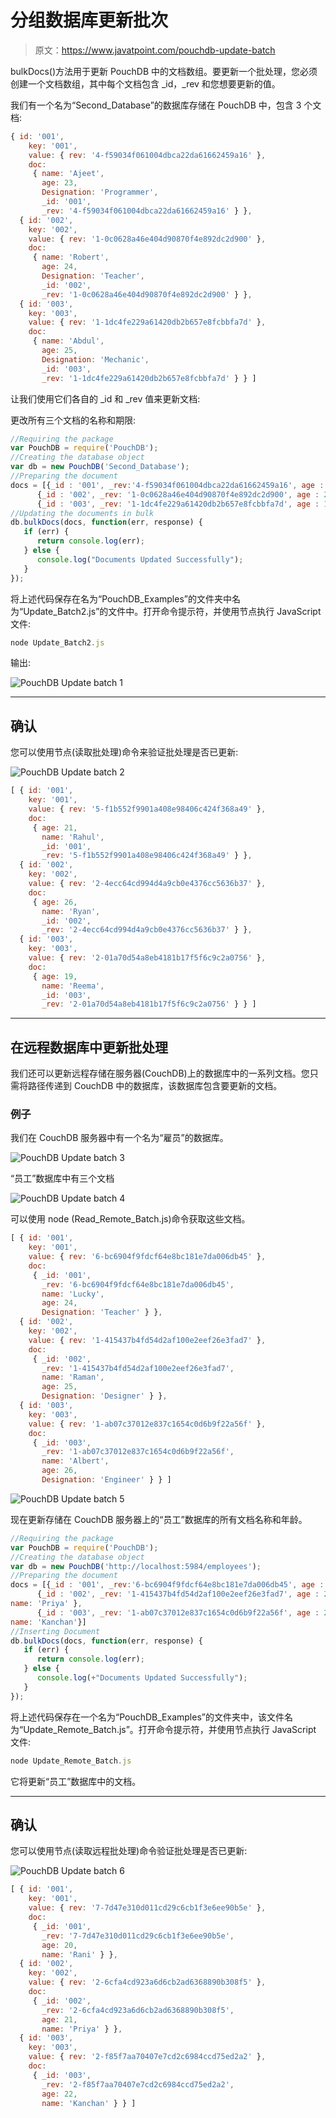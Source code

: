 # 分组数据库更新批次

> 原文：<https://www.javatpoint.com/pouchdb-update-batch>

bulkDocs()方法用于更新 PouchDB 中的文档数组。要更新一个批处理，您必须创建一个文档数组，其中每个文档包含 _id，_rev 和您想要更新的值。

我们有一个名为“Second_Database”的数据库存储在 PouchDB 中，包含 3 个文档:

```js
{ id: '001',
    key: '001',
    value: { rev: '4-f59034f061004dbca22da61662459a16' },
    doc:
     { name: 'Ajeet',
       age: 23,
       Designation: 'Programmer',
       _id: '001',
       _rev: '4-f59034f061004dbca22da61662459a16' } },
  { id: '002',
    key: '002',
    value: { rev: '1-0c0628a46e404d90870f4e892dc2d900' },
    doc:
     { name: 'Robert',
       age: 24,
       Designation: 'Teacher',
       _id: '002',
       _rev: '1-0c0628a46e404d90870f4e892dc2d900' } },
  { id: '003',
    key: '003',
    value: { rev: '1-1dc4fe229a61420db2b657e8fcbbfa7d' },
    doc:
     { name: 'Abdul',
       age: 25,
       Designation: 'Mechanic',
       _id: '003',
       _rev: '1-1dc4fe229a61420db2b657e8fcbbfa7d' } } ]

```

让我们使用它们各自的 _id 和 _rev 值来更新文档:

更改所有三个文档的名称和期限:

```js
//Requiring the package
var PouchDB = require('PouchDB');
//Creating the database object
var db = new PouchDB('Second_Database');
//Preparing the document
docs = [{_id : '001', _rev:'4-f59034f061004dbca22da61662459a16', age : 21, name:  'Rahul', },
      {_id : '002', _rev: '1-0c0628a46e404d90870f4e892dc2d900', age : 26, name:  'Ryan', },
      {_id : '003', _rev: '1-1dc4fe229a61420db2b657e8fcbbfa7d', age : 19, name: 'Reema', }]
//Updating the documents in bulk
db.bulkDocs(docs, function(err, response) {
   if (err) {
      return console.log(err);
   } else {
      console.log("Documents Updated Successfully");
   }
});

```

将上述代码保存在名为“PouchDB_Examples”的文件夹中名为“Update_Batch2.js”的文件中。打开命令提示符，并使用节点执行 JavaScript 文件:

```js
node Update_Batch2.js

```

输出:

![PouchDB Update batch 1](img/274882fa628fae5559122fc12a7beb98.png)

* * *

## 确认

您可以使用节点(读取批处理)命令来验证批处理是否已更新:

![PouchDB Update batch 2](img/d2220eaa9b1cb3fcc0bcbfcbe0776cc5.png)

```js
[ { id: '001',
    key: '001',
    value: { rev: '5-f1b552f9901a408e98406c424f368a49' },
    doc:
     { age: 21,
       name: 'Rahul',
       _id: '001',
       _rev: '5-f1b552f9901a408e98406c424f368a49' } },
  { id: '002',
    key: '002',
    value: { rev: '2-4ecc64cd994d4a9cb0e4376cc5636b37' },
    doc:
     { age: 26,
       name: 'Ryan',
       _id: '002',
       _rev: '2-4ecc64cd994d4a9cb0e4376cc5636b37' } },
  { id: '003',
    key: '003',
    value: { rev: '2-01a70d54a8eb4181b17f5f6c9c2a0756' },
    doc:
     { age: 19,
       name: 'Reema',
       _id: '003',
       _rev: '2-01a70d54a8eb4181b17f5f6c9c2a0756' } } ]

```

* * *

## 在远程数据库中更新批处理

我们还可以更新远程存储在服务器(CouchDB)上的数据库中的一系列文档。您只需将路径传递到 CouchDB 中的数据库，该数据库包含要更新的文档。

### 例子

我们在 CouchDB 服务器中有一个名为“雇员”的数据库。

![PouchDB Update batch 3](img/87ce038e806012973f6ef1457883de71.png)

“员工”数据库中有三个文档

![PouchDB Update batch 4](img/53fb4fb6c21f1738a3e154d3047e49e0.png)

可以使用 node (Read_Remote_Batch.js)命令获取这些文档。

```js
[ { id: '001',
    key: '001',
    value: { rev: '6-bc6904f9fdcf64e8bc181e7da006db45' },
    doc:
     { _id: '001',
       _rev: '6-bc6904f9fdcf64e8bc181e7da006db45',
       name: 'Lucky',
       age: 24,
       Designation: 'Teacher' } },
  { id: '002',
    key: '002',
    value: { rev: '1-415437b4fd54d2af100e2eef26e3fad7' },
    doc:
     { _id: '002',
       _rev: '1-415437b4fd54d2af100e2eef26e3fad7',
       name: 'Raman',
       age: 25,
       Designation: 'Designer' } },
  { id: '003',
    key: '003',
    value: { rev: '1-ab07c37012e837c1654c0d6b9f22a56f' },
    doc:
     { _id: '003',
       _rev: '1-ab07c37012e837c1654c0d6b9f22a56f',
       name: 'Albert',
       age: 26,
       Designation: 'Engineer' } } ]

```

![PouchDB Update batch 5](img/4e0f6fbbdb27ab547ed55990de9c9634.png)

现在更新存储在 CouchDB 服务器上的“员工”数据库的所有文档名称和年龄。

```js
//Requiring the package 
var PouchDB = require('PouchDB');
//Creating the database object 
var db = new PouchDB('http://localhost:5984/employees'); 
//Preparing the document 
docs = [{_id : '001', _rev:'6-bc6904f9fdcf64e8bc181e7da006db45', age : 20, name: 'Rani'  }, 
      {_id : '002', _rev: '1-415437b4fd54d2af100e2eef26e3fad7', age : 21, 
name: 'Priya' }, 
      {_id : '003', _rev: '1-ab07c37012e837c1654c0d6b9f22a56f', age : 22, 
name: 'Kanchan'}]
//Inserting Document 
db.bulkDocs(docs, function(err, response) { 
   if (err) { 
      return console.log(err); 
   } else { 
      console.log(+"Documents Updated Successfully"); 
   } 
});

```

将上述代码保存在一个名为“PouchDB_Examples”的文件夹中，该文件名为“Update_Remote_Batch.js”。打开命令提示符，并使用节点执行 JavaScript 文件:

```js
node Update_Remote_Batch.js

```

它将更新“员工”数据库中的文档。

* * *

## 确认

您可以使用节点(读取远程批处理)命令验证批处理是否已更新:

![PouchDB Update batch 6](img/a610aec3cacf7b2f024ee2bce5d6d81d.png)

```js
[ { id: '001',
    key: '001',
    value: { rev: '7-7d47e310d011cd29c6cb1f3e6ee90b5e' },
    doc:
     { _id: '001',
       _rev: '7-7d47e310d011cd29c6cb1f3e6ee90b5e',
       age: 20,
       name: 'Rani' } },
  { id: '002',
    key: '002',
    value: { rev: '2-6cfa4cd923a6d6cb2ad6368890b308f5' },
    doc:
     { _id: '002',
       _rev: '2-6cfa4cd923a6d6cb2ad6368890b308f5',
       age: 21,
       name: 'Priya' } },
  { id: '003',
    key: '003',
    value: { rev: '2-f85f7aa70407e7cd2c6984ccd75ed2a2' },
    doc:
     { _id: '003',
       _rev: '2-f85f7aa70407e7cd2c6984ccd75ed2a2',
       age: 22,
       name: 'Kanchan' } } ]

```